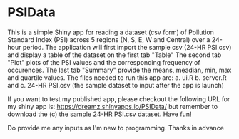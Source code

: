 PSIData
=======
This is a simple Shiny app for reading a dataset (csv form) of Pollution Standard Index (PSI) across 
5 regions (N, S, E, W and Central) over a 24-hour period.
The application will first import the sample csv (24-HR PSI.csv) and display a table of the dataset on the first tab "Table"
The second tab "Plot" plots of the PSI values and the corresponding frequency of occurences.
The last tab "Summary" provide the means, meadian, min, max and quartile values.
The files needed to run this app are:
a. ui.R
b. server.R and
c. 24-HR PSI.csv (the sample dataset to input after the app is launch)

If you want to test my published app, please checkout the following URL for my shiny app is: https://dreamz.shinyapps.io/PSIData/
but remember to download the (c) the sample 24-HR PSI.csv dataset.  Have fun!

Do provide me any inputs as I'm new to programming.
Thanks in advance
